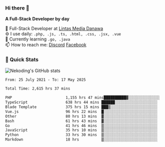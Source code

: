 ### Hi there 👋

**A Full-Stack Developer by day**

🔭 Full-Stack Developer at [Lintas Media Danawa](https://www.lintasmediadanawa.com/)  
⚙️ I use daily: `.php, .js, .ts, .html, .css, .jsx, .vue`  
🌱 Currently learning `.go, .java`  
📫 How to reach me: [Discord](https://discordapp.com/users/984448732999327766)  [Facebook](https://fb.me/tyvandi)  

### 🚀 Quick Stats  

![Nekoding's GitHub stats](https://github-readme-stats.vercel.app/api?username=nekoding&show_icons=true)

<!--START_SECTION:waka-->

```txt
From: 25 July 2021 - To: 17 May 2025

Total Time: 2,615 hrs 37 mins

PHP                        1,155 hrs 47 mins██████████▓░░░░░░░░░░░░░░   42.87 %
TypeScript                 638 hrs 44 mins ██████░░░░░░░░░░░░░░░░░░░   23.69 %
Blade Template             375 hrs 15 mins ███▒░░░░░░░░░░░░░░░░░░░░░   13.92 %
Vue.js                     96 hrs 22 mins  █░░░░░░░░░░░░░░░░░░░░░░░░   03.57 %
Other                      80 hrs 13 mins  ▓░░░░░░░░░░░░░░░░░░░░░░░░   02.98 %
Bash                       61 hrs 43 mins  ▓░░░░░░░░░░░░░░░░░░░░░░░░   02.29 %
Go                         41 hrs 46 mins  ▒░░░░░░░░░░░░░░░░░░░░░░░░   01.55 %
JavaScript                 35 hrs 10 mins  ▒░░░░░░░░░░░░░░░░░░░░░░░░   01.30 %
Python                     33 hrs 30 mins  ▒░░░░░░░░░░░░░░░░░░░░░░░░   01.24 %
Markdown                   18 hrs          ▒░░░░░░░░░░░░░░░░░░░░░░░░   00.67 %
```

<!--END_SECTION:waka-->

<!--
**nekoding/nekoding** is a ✨ _special_ ✨ repository because its `README.md` (this file) appears on your GitHub profile.

Here are some ideas to get you started:

- 🔭 I’m currently working on ...
- 🌱 I’m currently learning ...
- 👯 I’m looking to collaborate on ...
- 🤔 I’m looking for help with ...
- 💬 Ask me about ...
- 📫 How to reach me: ...
- 😄 Pronouns: ...
- ⚡ Fun fact: ...
-->
